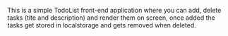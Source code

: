 This is a simple TodoList front-end application where you can add, delete tasks (tite and description) and render them on screen, once added the tasks get stored in localstorage and gets removed when deleted.